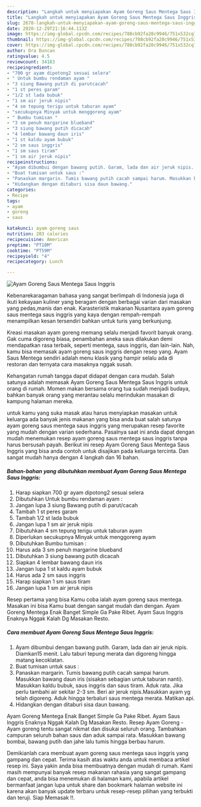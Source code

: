 ```yaml
---
description: "Langkah untuk menyiapakan Ayam Goreng Saus Mentega Saus Inggris minggu ini"
title: "Langkah untuk menyiapakan Ayam Goreng Saus Mentega Saus Inggris minggu ini"
slug: 2678-langkah-untuk-menyiapakan-ayam-goreng-saus-mentega-saus-inggris-minggu-ini
date: 2020-12-29T21:16:44.113Z
image: https://img-global.cpcdn.com/recipes/788cb92fa20c9946/751x532cq70/ayam-goreng-saus-mentega-saus-inggris-foto-resep-utama.jpg
thumbnail: https://img-global.cpcdn.com/recipes/788cb92fa20c9946/751x532cq70/ayam-goreng-saus-mentega-saus-inggris-foto-resep-utama.jpg
cover: https://img-global.cpcdn.com/recipes/788cb92fa20c9946/751x532cq70/ayam-goreng-saus-mentega-saus-inggris-foto-resep-utama.jpg
author: Ora Duncan
ratingvalue: 4.5
reviewcount: 34183
recipeingredient:
- "700 gr ayam dipotong2 sesuai selera"
- " Untuk bumbu rendaman ayam "
- "3 siung Bawang putih di parutcacah"
- "1 st peres garam"
- "1/2 st lada bubuk"
- "1 sm air jeruk nipis"
- "4 sm tepung terigu untuk taburan ayam"
- "secukupnya Minyak untuk menggoreng ayam"
- " Bumbu tumisan "
- "3 sm penuh margarine blueband"
- "3 siung bawang putih dicacah"
- "4 lembar bawang daun iris"
- "1 st kaldu ayam bubuk"
- "2 sm saus inggris"
- "1 sm saus tiram"
- "1 sm air jeruk nipis"
recipeinstructions:
- "Ayam dibumbui dengan bawang putih. Garam, lada dan air jeruk nipis. Diamkan15 menit. Lalu taburi tepung merata dan digoreng hingga matang kecoklatan."
- "Buat tumisan untuk saus :"
- "Panaskan margarin. Tumis bawang putih cacah sampai harum. Masukkan bawang daun iris (sisakan sebagian untuk taburan nanti). Masukkan kaldu bubuk, saus inggris dan saus tiram. Aduk rata. Jika perlu tambahi air sekitar 2-3 sm. Beri air jeruk nipis.Masukkan ayam yg telah digoreng. Aduk hingga terbaluri saus mentega merata. Matikan api."
- "Hidangkan dengan ditaburi sisa daun bawang."
categories:
- Recipe
tags:
- ayam
- goreng
- saus

katakunci: ayam goreng saus 
nutrition: 203 calories
recipecuisine: American
preptime: "PT10M"
cooktime: "PT59M"
recipeyield: "4"
recipecategory: Lunch

---
```



![Ayam Goreng Saus Mentega Saus Inggris](https://img-global.cpcdn.com/recipes/788cb92fa20c9946/751x532cq70/ayam-goreng-saus-mentega-saus-inggris-foto-resep-utama.jpg)

Kebenarekaragaman bahasa yang sangat berlimpah di Indonesia juga di ikuti kekayaan kuliner yang beragam dengan berbagai varian dari masakan yang pedas,manis dan enak. Karasteristik makanan Nusantara ayam goreng saus mentega saus inggris yang kaya dengan rempah-rempah menampilkan kesan tersendiri bahkan untuk turis yang berkunjung.


Kreasi masakan ayam goreng memang selalu menjadi favorit banyak orang. Gak cuma digoreng biasa, penambahan aneka saus dilakukan demi mendapatkan rasa terbaik, seperti mentega, saus inggris, dan lain-lain. Nah, kamu bisa memasak ayam goreng saus inggris dengan resep yang. Ayam Saus Mentega sendiri adalah menu klasik yang hampir selalu ada di restoran dan ternyata cara masaknya nggak susah.

Kehangatan rumah tangga dapat didapat dengan cara mudah. Salah satunya adalah memasak Ayam Goreng Saus Mentega Saus Inggris untuk orang di rumah. Momen makan bersama orang tua sudah menjadi budaya, bahkan banyak orang yang merantau selalu merindukan masakan di kampung halaman mereka.

untuk kamu yang suka masak atau harus menyiapkan masakan untuk keluarga ada banyak jenis makanan yang bisa anda buat salah satunya ayam goreng saus mentega saus inggris yang merupakan resep favorite yang mudah dengan varian sederhana. Pasalnya saat ini anda dapat dengan mudah menemukan resep ayam goreng saus mentega saus inggris tanpa harus bersusah payah.
Berikut ini resep Ayam Goreng Saus Mentega Saus Inggris yang bisa anda contoh untuk disajikan pada keluarga tercinta. Dan sangat mudah hanya dengan 4 langkah dan 16 bahan.


<!--inarticleads1-->

##### Bahan-bahan yang dibutuhkan membuat Ayam Goreng Saus Mentega Saus Inggris:

1. Harap siapkan 700 gr ayam dipotong2 sesuai selera
1. Dibutuhkan  Untuk bumbu rendaman ayam :
1. Jangan lupa 3 siung Bawang putih di parut/cacah
1. Tambah 1 st peres garam
1. Tambah 1/2 st lada bubuk
1. Jangan lupa 1 sm air jeruk nipis
1. Dibutuhkan 4 sm tepung terigu untuk taburan ayam
1. Diperlukan secukupnya Minyak untuk menggoreng ayam
1. Dibutuhkan  Bumbu tumisan :
1. Harus ada 3 sm penuh margarine blueband
1. Dibutuhkan 3 siung bawang putih dicacah
1. Siapkan 4 lembar bawang daun iris
1. Jangan lupa 1 st kaldu ayam bubuk
1. Harus ada 2 sm saus inggris
1. Harap siapkan 1 sm saus tiram
1. Jangan lupa 1 sm air jeruk nipis


Resep pertama yang bisa Kamu coba ialah ayam goreng saus mentega. Masakan ini bisa Kamu buat dengan sangat mudah dan dengan. Ayam Goreng Mentega Enak Banget Simple Ga Pake Ribet. Ayam Saus Inggris Enaknya Nggak Kalah Dg Masakan Resto. 

<!--inarticleads2-->

##### Cara membuat  Ayam Goreng Saus Mentega Saus Inggris:

1. Ayam dibumbui dengan bawang putih. Garam, lada dan air jeruk nipis. Diamkan15 menit. Lalu taburi tepung merata dan digoreng hingga matang kecoklatan.
1. Buat tumisan untuk saus :
1. Panaskan margarin. Tumis bawang putih cacah sampai harum. Masukkan bawang daun iris (sisakan sebagian untuk taburan nanti). Masukkan kaldu bubuk, saus inggris dan saus tiram. Aduk rata. Jika perlu tambahi air sekitar 2-3 sm. Beri air jeruk nipis.Masukkan ayam yg telah digoreng. Aduk hingga terbaluri saus mentega merata. Matikan api.
1. Hidangkan dengan ditaburi sisa daun bawang.


Ayam Goreng Mentega Enak Banget Simple Ga Pake Ribet. Ayam Saus Inggris Enaknya Nggak Kalah Dg Masakan Resto. Resep Ayam Goreng - Ayam goreng tentu sangat nikmat dan disukai seluruh orang. Tambahkan campuran seluruh bahan saus dan aduk sampai rata. Masukkan bawang bombai, bawang putih dan jahe lalu tumis hingga berbau harum. 

Demikianlah cara membuat ayam goreng saus mentega saus inggris yang gampang dan cepat. Terima kasih atas waktu anda untuk membaca artikel resep ini. Saya yakin anda bisa membuatnya dengan mudah di rumah. Kami masih mempunyai banyak resep makanan rahasia yang sangat gampang dan cepat, anda bisa menemukan di halaman kami, apabila artikel bermanfaat jangan lupa untuk share dan bookmark halaman website ini karena akan banyak update terbaru untuk resep-resep pilihan yang terbukti dan teruji. Siap Memasak !!. 
